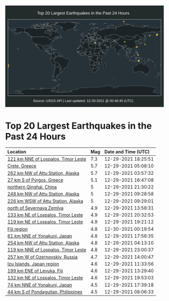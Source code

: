![Map](./map.png)

# Top 20 Largest Earthquakes in the Past 24 Hours

| Location | Mag | Date and Time (UTC) |
|:---|:---|:---|
| [121 km NNE of Lospalos, Timor Leste](https://earthquake.usgs.gov/earthquakes/eventpage/us7000g7lx) | 7.3 | 12-29-2021 18:25:51 |
| [Crete, Greece](https://earthquake.usgs.gov/earthquakes/eventpage/us6000gg0y) | 5.7 | 12-29-2021 05:08:10 |
| [262 km NW of Attu Station, Alaska](https://earthquake.usgs.gov/earthquakes/eventpage/us6000gg09) | 5.7 | 12-29-2021 03:57:32 |
| [27 km S of Pýrgos, Greece](https://earthquake.usgs.gov/earthquakes/eventpage/us6000gg5p) | 5.1 | 12-29-2021 16:47:08 |
| [northern Qinghai, China](https://earthquake.usgs.gov/earthquakes/eventpage/us7000g7t4) | 5 | 12-29-2021 21:30:22 |
| [248 km NW of Attu Station, Alaska](https://earthquake.usgs.gov/earthquakes/eventpage/us6000gg2x) | 5 | 12-29-2021 09:28:58 |
| [226 km WSW of Attu Station, Alaska](https://earthquake.usgs.gov/earthquakes/eventpage/ak021gohmccu) | 5 | 12-29-2021 09:29:01 |
| [north of Severnaya Zemlya](https://earthquake.usgs.gov/earthquakes/eventpage/us6000gg4h) | 4.9 | 12-29-2021 13:58:31 |
| [133 km NE of Lospalos, Timor Leste](https://earthquake.usgs.gov/earthquakes/eventpage/us7000g7s9) | 4.9 | 12-29-2021 20:32:53 |
| [119 km NE of Lospalos, Timor Leste](https://earthquake.usgs.gov/earthquakes/eventpage/us7000g7rd) | 4.9 | 12-29-2021 19:21:12 |
| [Fiji region](https://earthquake.usgs.gov/earthquakes/eventpage/us7000g7un) | 4.8 | 12-30-2021 00:19:54 |
| [61 km NNE of Yonakuni, Japan](https://earthquake.usgs.gov/earthquakes/eventpage/us7000g7lu) | 4.8 | 12-29-2021 17:58:35 |
| [254 km NW of Attu Station, Alaska](https://earthquake.usgs.gov/earthquakes/eventpage/us6000gg0n) | 4.8 | 12-29-2021 04:13:10 |
| [119 km NNE of Lospalos, Timor Leste](https://earthquake.usgs.gov/earthquakes/eventpage/us7000g7u7) | 4.8 | 12-29-2021 23:00:37 |
| [257 km W of Ozernovskiy, Russia](https://earthquake.usgs.gov/earthquakes/eventpage/us6000gg4i) | 4.7 | 12-29-2021 14:00:47 |
| [Izu Islands, Japan region](https://earthquake.usgs.gov/earthquakes/eventpage/us6000gg3k) | 4.6 | 12-29-2021 11:33:56 |
| [199 km ENE of Levuka, Fiji](https://earthquake.usgs.gov/earthquakes/eventpage/us6000gg4d) | 4.6 | 12-29-2021 13:29:40 |
| [132 km NE of Lospalos, Timor Leste](https://earthquake.usgs.gov/earthquakes/eventpage/us7000g7ru) | 4.6 | 12-29-2021 19:53:03 |
| [74 km NNE of Yonakuni, Japan](https://earthquake.usgs.gov/earthquakes/eventpage/us7000g7ll) | 4.5 | 12-29-2021 17:39:18 |
| [44 km S of Pondaguitan, Philippines](https://earthquake.usgs.gov/earthquakes/eventpage/us6000gg2d) | 4.5 | 12-29-2021 08:06:33 |
